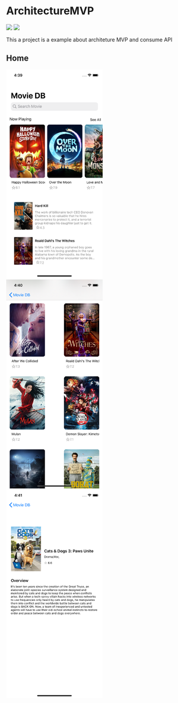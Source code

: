 

# ArchitectureMVP
![](https://badgen.net/badge/iOS/13/blue) ![](https://badgen.net/badge/Swift/5/orange)

This a project is a example about architeture MVP and consume API 

## Home
<img src="ScreensApp/Home.png" alt="alt text" width="260"> <img src="ScreensApp/seeAll.png" alt="alt text" width="260"> <img src="ScreensApp/details.png" alt="alt text" width="260">





